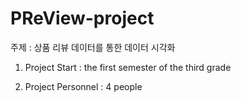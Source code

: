 # PReView-project

주제 : 상품 리뷰 데이터를 통한 데이터 시각화

1. Project Start : the first semester of the third grade

2. Project Personnel : 4 people
